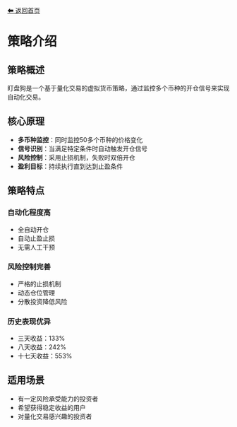 [⬅ 返回首页](Home)

# 策略介绍

## 策略概述

盯盘狗是一个基于量化交易的虚拟货币策略，通过监控多个币种的开仓信号来实现自动化交易。

## 核心原理

- **多币种监控**：同时监控50多个币种的价格变化
- **信号识别**：当满足特定条件时自动触发开仓信号
- **风险控制**：采用止损机制，失败时双倍开仓
- **盈利目标**：持续执行直到达到止盈条件

## 策略特点

### 自动化程度高
- 全自动开仓
- 自动止盈止损
- 无需人工干预

### 风险控制完善
- 严格的止损机制
- 动态仓位管理
- 分散投资降低风险

### 历史表现优异
- 三天收益：133%
- 八天收益：242%
- 十七天收益：553%

## 适用场景

- 有一定风险承受能力的投资者
- 希望获得稳定收益的用户
- 对量化交易感兴趣的投资者
